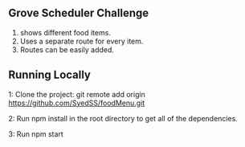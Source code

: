 ## Grove Scheduler Challenge
1. shows different food items.
2. Uses a separate route for every item.
3. Routes can be easily added.

## Running Locally
1: Clone the project: git remote add origin https://github.com/SyedSS/foodMenu.git

2: Run npm install in the root directory to get all of the dependencies.

3: Run npm start
